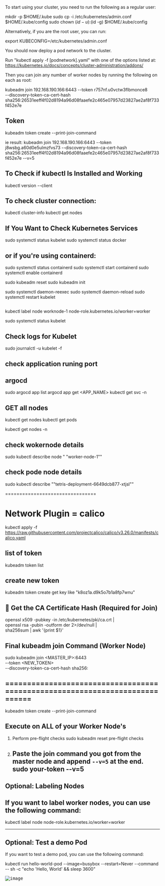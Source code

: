
To start using your cluster, you need to run the following as a regular user:

  mkdir -p $HOME/.kube
  sudo cp -i /etc/kubernetes/admin.conf $HOME/.kube/config
  sudo chown $(id -u):$(id -g) $HOME/.kube/config

Alternatively, if you are the root user, you can run:

  export KUBECONFIG=/etc/kubernetes/admin.conf

You should now deploy a pod network to the cluster.

Run "kubectl apply -f [podnetwork].yaml" with one of the options listed at:
  https://kubernetes.io/docs/concepts/cluster-administration/addons/

Then you can join any number of worker nodes by running the following on each as root:

kubeadm join 192.168.190.166:6443 --token r757nf.u0vctw3flbmonce8 \
	--discovery-token-ca-cert-hash sha256:26531eeff4f02d8194a96d08faaefe2c465e07957d23827ae2af8f733f452e7e 


## Token
kubeadm token create --print-join-command

ie result:  kubeadm join 192.168.190.166:6443 --token j8wsbg.a60d0e5ulmzfvs73 --discovery-token-ca-cert-hash sha256:26531eeff4f02d8194a96d08faaefe2c465e07957d23827ae2af8f733f452e7e  --v=5

## To Check if kubectl Is Installed and Working
kubectl version --client

## To check cluster connection:
kubectl cluster-info
kubectl get nodes

## If You Want to Check Kubernetes Services
sudo systemctl status kubelet
sudo systemctl status docker

## or if you're using containerd:
sudo systemctl status containerd
sudo systemctl start containerd
sudo systemctl enable containerd

sudo kubeadm reset
sudo kubeadm init


sudo systemctl daemon-reexec
sudo systemctl daemon-reload
sudo systemctl restart kubelet



## 
kubectl label node worknode-1  node-role.kubernetes.io/worker=worker


sudo systemctl status kubelet

## Check logs for Kubelet
sudo journalctl -u kubelet -f


## check application runing port

## argocd
sudo argocd app list
argocd app get <APP_NAME>
kubectl get svc -n <app-namespace>



## GET all nodes
kubectl get nodes
kubectl get pods

kubectl get nodes -n <node name>

## check wokernode details
sudo kubectl describe node "<worker name> "worker-node-1""

## check pode node details
sudo kubectl describe <pod name> ""tetris-deployment-6649dcb877-xtjsl""

================================

# Network Plugin = calico
kubectl apply -f https://raw.githubusercontent.com/projectcalico/calico/v3.26.0/manifests/calico.yaml

## list of token
kubeadm token list

## create new token
kubeadm token create
  get key like "k8oz1a.d9k5o7b1a8fp7wnu"

## 🔐 Get the CA Certificate Hash (Required for Join)
openssl x509 -pubkey -in /etc/kubernetes/pki/ca.crt | \
openssl rsa -pubin -outform der 2>/dev/null | \
sha256sum | awk '{print $1}'

## Final kubeadm join Command (Worker Node)
sudo kubeadm join <MASTER_IP>:6443 \
  --token <NEW_TOKEN> \
  --discovery-token-ca-cert-hash sha256:<HASH>

## ============================================================================


kubeadm token create --print-join-command

## Execute on ALL of your Worker Node's

1. Perform pre-flight checks
   sudo kubeadm reset pre-flight checks

2. Paste the join command you got from the master node and append `--v=5` at the end.
   sudo your-token --v=5
   ---

## Optional: Labeling Nodes

  ## If you want to label worker nodes, you can use the following command:


kubectl label node <node-name> node-role.kubernetes.io/worker=worker


---

## Optional: Test a demo Pod

If you want to test a demo pod, you can use the following command:

kubectl run hello-world-pod --image=busybox --restart=Never --command -- sh -c "echo 'Hello, World' && sleep 3600"


<kbd>![image](https://github.com/paragpallavsingh/kubernetes-kickstarter/assets/40052830/bace1884-bbba-4e2f-8fb2-83bbba819d08)</kbd>